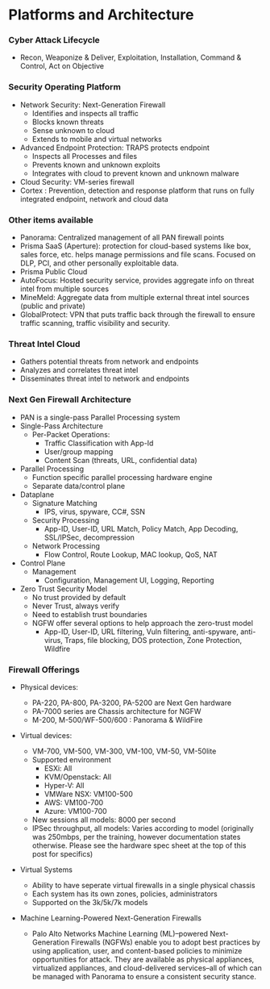 # Platforms and Architecture

### Cyber Attack Lifecycle
* Recon, Weaponize & Deliver, Exploitation, Installation, Command & Control, Act on Objective

### Security Operating Platform
* Network Security: Next-Generation Firewall
    * Identifies and inspects all traffic
    * Blocks known threats
    * Sense unknown to cloud
    * Extends to mobile and virtual networks
* Advanced Endpoint Protection: TRAPS protects endpoint
    * Inspects all Processes and files
    * Prevents known and unknown exploits
    * Integrates with cloud to prevent known and unknown malware
* Cloud Security: VM-series firewall
* Cortex : Prevention, detection and response platform that runs on fully integrated endpoint, network and cloud data

### Other items available
* Panorama: Centralized management of all PAN firewall points
* Prisma SaaS (Aperture): protection for cloud-based systems like box, sales force, etc. helps manage permissions and file scans. Focused on DLP, PCI, and other personally exploitable data.
* Prisma Public Cloud
* AutoFocus: Hosted security service, provides aggregate info on threat intel from multiple sources
* MineMeld: Aggregate data from multiple external threat intel sources (public and private)
* GlobalProtect: VPN that puts traffic back through the firewall to ensure traffic scanning, traffic visibility and security.

### Threat Intel Cloud
* Gathers potential threats from network and endpoints
* Analyzes and correlates threat intel
* Disseminates threat intel to network and endpoints

### Next Gen Firewall Architecture
* PAN is a single-pass Parallel Processing system 
* Single-Pass Architecture
    * Per-Packet Operations:
        * Traffic Classification with App-Id
        * User/group mapping
        * Content Scan (threats, URL, confidential data)
* Parallel Processing
    * Function specific parallel processing hardware engine
    * Separate data/control plane
* Dataplane
    * Signature Matching
        * IPS, virus, spyware, CC#, SSN
    * Security Processing
        * App-ID, User-ID, URL Match, Policy Match, App Decoding, SSL/IPSec, decompression
    * Network Processing
        * Flow Control, Route Lookup, MAC lookup, QoS, NAT
* Control Plane
    * Management
         * Configuration, Management UI, Logging, Reporting
* Zero Trust Security Model
    * No trust provided by default
    * Never Trust, always verify
    * Need to establish trust boundaries
    * NGFW offer several options to help approach the zero-trust model
         * App-ID, User-ID, URL filtering, Vuln filtering, anti-spyware, anti-virus, Traps, file blocking, DOS protection, Zone Protection, Wildfire

### Firewall Offerings
* Physical devices:
    * PA-220, PA-800, PA-3200, PA-5200 are Next Gen hardware
    * PA-7000 series are Chassis architecture for NGFW
    * M-200, M-500/WF-500/600 : Panorama & WildFire
* Virtual devices:
    * VM-700, VM-500, VM-300, VM-100, VM-50, VM-50lite
    * Supported environment
        * ESXi: All
        * KVM/Openstack: All
        * Hyper-V: All
        * VMWare NSX: VM100-500
        * AWS: VM100-700
        * Azure: VM100-700
    * New sessions all models: 8000 per second
    * IPSec throughput, all models: Varies according to model (originally was 250mbps, per the training, however documentation states otherwise. Please see the hardware spec sheet at the top of this post for specifics)
* Virtual Systems
    * Ability to have seperate virtual firewalls in a single physical chassis
    * Each system has its own zones, policies, administrators
    * Supported on the 3k/5k/7k models

* Machine Learning-Powered Next-Generation Firewalls
  
  * Palo Alto Networks Machine Learning (ML)–powered Next-Generation Firewalls (NGFWs) enable you
    to adopt best practices by using application, user, and content-based policies to minimize
    opportunities for attack. They are available as physical appliances, virtualized appliances, and
    cloud-delivered services–all of which can be managed with Panorama to ensure a consistent
    security stance.

